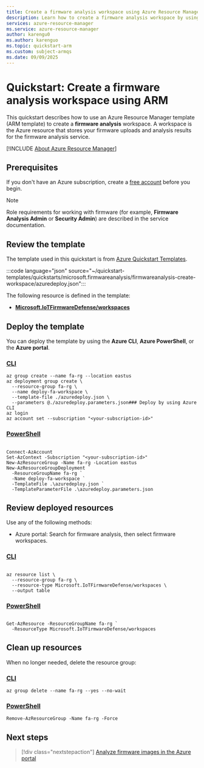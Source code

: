 ```yaml
---
title: Create a firmware analysis workspace using Azure Resource Manager
description: Learn how to create a firmware analysis workspace by using Azure Resource Manager.
services: azure-resource-manager
ms.service: azure-resource-manager
author: karengu0
ms.author: karenguo
ms.topic: quickstart-arm
ms.custom: subject-armqs
ms.date: 09/09/2025
---
```


# Quickstart: Create a firmware analysis workspace using ARM

This quickstart describes how to use an Azure Resource Manager template (ARM template) to create a **firmware analysis** workspace. A workspace is the Azure resource that stores your firmware uploads and analysis results for the firmware analysis service.

[!INCLUDE [About Azure Resource Manager](~/reusable-content/ce-skilling/azure/includes/resource-manager-quickstart-introduction.md)]

## Prerequisites

If you don't have an Azure subscription, create a [free account](https://azure.microsoft.com/free/?WT.mc_id=A261C142F) before you begin.

> [!NOTE]
> Role requirements for working with firmware (for example, **Firmware Analysis Admin** or **Security Admin**) are described in the service documentation.


## Review the template

The template used in this quickstart is from [Azure Quickstart Templates](https://learn.microsoft.com/samples/azure/azure-quickstart-templates/firmwareanalysis-create-workspace/).

:::code language="json" source="~/quickstart-templates/quickstarts/microsoft.firmwareanalysis/firmwareanalysis-create-workspace/azuredeploy.json":::

The following resource is defined in the template:

- **[Microsoft.IoTFirmwareDefense/workspaces](/azure/templates/microsoft.iotfirmwaredefense/workspaces)**


## **Deploy the template**

You can deploy the template by using the **Azure CLI**, **Azure PowerShell**, or the **Azure portal**.

### [CLI](#tab/CLI)
```az cli
az group create --name fa-rg --location eastus
az deployment group create \
  --resource-group fa-rg \
  --name deploy-fa-workspace \
  --template-file ./azuredeploy.json \
  --parameters @./azuredeploy.parameters.json### Deploy by using Azure CLI
az login
az account set --subscription "<your-subscription-id>"
```

### [PowerShell](#tab/PowerShell)
```azure powershell

Connect-AzAccount
Set-AzContext -Subscription "<your-subscription-id>"
New-AzResourceGroup -Name fa-rg -Location eastus
New-AzResourceGroupDeployment `
  -ResourceGroupName fa-rg `
  -Name deploy-fa-workspace `
  -TemplateFile .\azuredeploy.json `
  -TemplateParameterFile .\azuredeploy.parameters.json

```

## Review deployed resources

Use any of the following methods:

- Azure portal: Search for firmware analysis, then select firmware workspaces.

### [CLI](#tab/CLI)

```azure cli

az resource list \
  --resource-group fa-rg \
  --resource-type Microsoft.IoTFirmwareDefense/workspaces \
  --output table
```

### [PowerShell](#tab/PowerShell)

```azure powershell

Get-AzResource -ResourceGroupName fa-rg `
  -ResourceType Microsoft.IoTFirmwareDefense/workspaces
```

## Clean up resources
When no longer needed, delete the resource group:

### [CLI](#tab/CLI)
```azure cli
az group delete --name fa-rg --yes --no-wait
```

### [PowerShell](#tab/PowerShell)
```azure powershell
Remove-AzResourceGroup -Name fa-rg -Force
```

## Next steps

> [!div class="nextstepaction"]
> [Analyze firmware images in the Azure portal](/azure/firmware-analysis/quickstart-firmware-analysis-portal)

